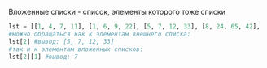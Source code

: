 Вложенные списки - список, элементы которого тоже списки
```python
lst = [[1, 4, 7, 11], [1, 6, 9, 22], [5, 7, 12, 33], [8, 24, 65, 42], [10, 47, 74, 113]]
#можно обращаться как к элементам внешнего списка:
lst[2] #вывод: [5, 7, 12, 33]
#так и к элементам вложенных списков:
lst[2][1] #вывод: 7
```